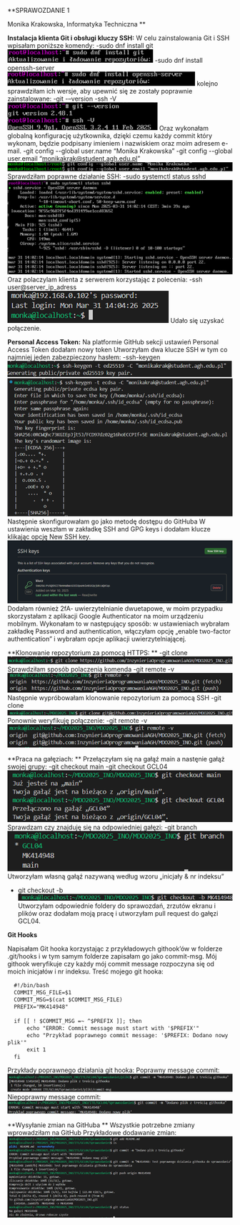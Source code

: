 **SPRAWOZDANIE 1

Monika Krakowska, Informatyka Techniczna **



**Instalacja klienta Git i obsługi kluczy SSH:**
W celu zainstalowania Git i SSH wpisałam poniższe komendy:
-sudo dnf install git
![Instalacja gita](https://github.com/InzynieriaOprogramowaniaAGH/MDO2025_INO/blob/MK414948/ITE/GCL04/Sprawozdanie1/screenshoty/sudo%20dnf%20install%20git.png)
-sudo dnf install openssh-server
![Instalacja ssh](https://github.com/InzynieriaOprogramowaniaAGH/MDO2025_INO/blob/MK414948/ITE/GCL04/Sprawozdanie1/screenshoty/sudo%20dnf%20install%20ssh.png)
kolejno sprawdziłam ich wersje, aby upewnić się ze zostały poprawnie zainstalowane: 
-git -–version 
-ssh -V
![Sprawdzenie wersji](https://github.com/InzynieriaOprogramowaniaAGH/MDO2025_INO/blob/MK414948/ITE/GCL04/Sprawozdanie1/screenshoty/wersje%20git%20i%20ssh.png)
Oraz wykonałam globalną konfigurację użytkownika, dzięki czemu każdy commit który wykonam, będzie podpisany imieniem i nazwiskiem oraz moim adresem e-mail.
-git config --global user.name “Monika Krakowska”
-git config --global user.email “monikakrak@student.agh.edu.pl”
![configi](https://github.com/InzynieriaOprogramowaniaAGH/MDO2025_INO/blob/MK414948/ITE/GCL04/Sprawozdanie1/screenshoty/git%20config.png)
Sprawdziłam poprawne działanie SSH:
-sudo systemctl status sshd
![systemctl status](https://github.com/InzynieriaOprogramowaniaAGH/MDO2025_INO/blob/MK414948/ITE/GCL04/Sprawozdanie1/screenshoty/systemctl%20status.png)
Oraz polaczylam klienta z serwerem korzystając z polecenia:
-ssh user@server_ip_adress
![połączenie ssh](https://github.com/InzynieriaOprogramowaniaAGH/MDO2025_INO/blob/MK414948/ITE/GCL04/Sprawozdanie1/screenshoty/polaczenie%20ssh.png)
Udało się uzyskać połączenie.

**Personal Access Token:**
Na platformie GitHub sekcji ustawień Personal Access Token dodałam nowy token
Utworzyłam dwa klucze SSH w tym co najmniej jeden zabezpieczony hasłem:
-ssh-keygen
![klucz1](https://github.com/InzynieriaOprogramowaniaAGH/MDO2025_INO/blob/MK414948/ITE/GCL04/Sprawozdanie1/screenshoty/generowanie%20klucza%201.png)
![klucz2](https://github.com/InzynieriaOprogramowaniaAGH/MDO2025_INO/blob/MK414948/ITE/GCL04/Sprawozdanie1/screenshoty/generowanie%20klucza%202.png)
Następnie skonfigurowałam go jako metodę dostępu do GitHuba
W ustawienia weszłam w zakładkę SSH and GPG keys i dodałam klucze klikając opcję New SSH key.
![dodany klucz](https://github.com/InzynieriaOprogramowaniaAGH/MDO2025_INO/blob/MK414948/ITE/GCL04/Sprawozdanie1/screenshoty/Dodany%20klucz.png)
Dodałam również 2fA- uwierzytelnianie dwuetapowe, w moim przypadku skorzystałam z aplikacji Google Authenticator na moim urządzeniu mobilnym. Wykonałam to w następujący sposób: w ustawieniach wybrałam zakładkę Password and authentication, włączyłam opcję „enable two-factor authentication” i wybrałam opcje aplikacji uwierzytelniającej.


**Klonowanie repozytorium za pomocą HTTPS:
**
-git clone
![git clone](https://github.com/InzynieriaOprogramowaniaAGH/MDO2025_INO/blob/MK414948/ITE/GCL04/Sprawozdanie1/screenshoty/git%20clone%20https.png)
Sprawdziłam sposób polaczenia komenda 
-git remote -v
![git remote https](https://github.com/InzynieriaOprogramowaniaAGH/MDO2025_INO/blob/MK414948/ITE/GCL04/Sprawozdanie1/screenshoty/git%20remote%20https.png)
Następnie wypróbowałam klonowanie repozytorium za pomocą SSH 
-git clone
![git clone](https://github.com/InzynieriaOprogramowaniaAGH/MDO2025_INO/blob/MK414948/ITE/GCL04/Sprawozdanie1/screenshoty/git%20clone%20git.png)
Ponownie weryfikuję połączenie:
-git remote -v
![git remote git](https://github.com/InzynieriaOprogramowaniaAGH/MDO2025_INO/blob/MK414948/ITE/GCL04/Sprawozdanie1/screenshoty/git%20remote%20git.png)

**Praca na gałęziach:
**
Przełączyłam się na gałąź main a nastęnie gałąż swojej grupy:
-git checkout main
-git checkout GCL04
![wybranie gałęzi](https://github.com/InzynieriaOprogramowaniaAGH/MDO2025_INO/blob/MK414948/ITE/GCL04/Sprawozdanie1/screenshoty/git%20checkout.png)
Sprawdzam czy znajduję się na odpowiedniej gałęzi:
-git branch 
![git branch](https://github.com/InzynieriaOprogramowaniaAGH/MDO2025_INO/blob/MK414948/ITE/GCL04/Sprawozdanie1/screenshoty/git%20branch.png)
Utworzyłam własną gałąź nazywaną według wzoru „inicjały & nr indeksu”
- git checkout -b
![moja galaz](https://github.com/InzynieriaOprogramowaniaAGH/MDO2025_INO/blob/MK414948/ITE/GCL04/Sprawozdanie1/screenshoty/git%20checkout%20MK414948.png)
Utworzyłam odpowiednie foldery do sprawozdań, zrzutów ekranu i plików oraz dodałam moją pracę i utworzyłam pull request do gałęzi GCL04.


**Git Hooks**

Napisałam Git hooka korzystając z przykładowych githook’ów w folderze .git/hooks i w tym samym folderze zapisałam go jako commit-msg.
Mój githook weryfikuje czy każdy mój commit message rozpoczyna się od moich inicjałów i nr indeksu.
Treść mojego git hooka:

      #!/bin/bash
      COMMIT_MSG_FILE=$1
      COMMIT_MSG=$(cat $COMMIT_MSG_FILE)
      PREFIX="MK414948"
      
      if [[ ! $COMMIT_MSG =~ ^$PREFIX ]]; then
          echo "ERROR: Commit message must start with '$PREFIX'"
          echo "Przykład poprawnego commit message: '$PREFIX: Dodano nowy plik'"
          exit 1
      fi

Przykłady poprawnego działania git hooka:
Poprawny message commit:
![hook poprawnie](https://github.com/InzynieriaOprogramowaniaAGH/MDO2025_INO/blob/MK414948/ITE/GCL04/Sprawozdanie1/screenshoty/githook%20poprawnie.png)
Niepoprawny message commit:
![hook niepoprawny](https://github.com/InzynieriaOprogramowaniaAGH/MDO2025_INO/blob/MK414948/ITE/GCL04/Sprawozdanie1/screenshoty/githook%20niepoprawnie.png)


**Wysyłanie zmian na GitHuba
**
Wszystkie potrzebne zmiany wprowadziłam na GitHub
Przykładowe dodawanie zmian:
![zmiany](https://github.com/InzynieriaOprogramowaniaAGH/MDO2025_INO/blob/MK414948/ITE/GCL04/Sprawozdanie1/screenshoty/dodawanie%20zmian.png)







